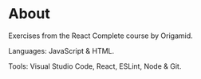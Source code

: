 # About

Exercises from the React Complete course by Origamid. 

Languages: JavaScript & HTML. 

Tools: Visual Studio Code, React, ESLint, Node & Git. 
